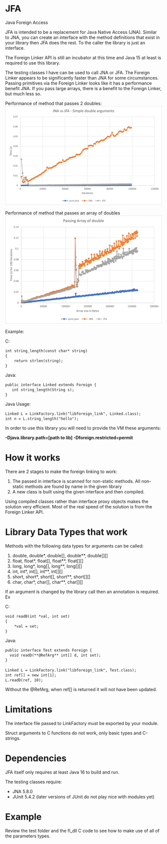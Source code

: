# JFA
Java Foreign Access

JFA is intended to be a replacement for Java Native Access (JNA). Similar to JNA, you can create an interface with the method definitions that exist in your library then JFA does the rest. To the caller the library is just an interface.

The Foreign Linker API is still an incubator at this time and Java 15 at least is required to use this library.

The testing classes I have can be used to call JNA or JFA. The Foreign Linker appears to be significantly faster than JNA for some circumstances. Passing primitives via the Foreign Linker looks like it has 
a performance benefit JNA. If you pass large arrays, there is a benefit to the Foreign Linker, but much less so.

Performance of method that passes 2 doubles:
![primative performance](passing_doubles.png)

Performance of method that passes an array of doubles
![array performance](passing_double_arr.png)

Example:

C:
```
int string_length(const char* string)
{
    return strlen(string);
}
```

Java:
```
public interface Linked extends Foreign {
   int string_length(String s);
}
```
Java Usage:
```
Linked L = LinkFactory.link("libforeign_link", Linked.class);
int n = L.string_length("hello");
```

In order to use this library you will need to provide the VM these arguments:

__-Djava.library.path=[path to lib] -Dforeign.restricted=permit__

# How it works

There are 2 stages to make the foreign linking to work:

1. The passed in interface is scanned for non-static methods. All non-static methods are found by name in the given library
2. A new class is built using the given interface and then compiled.

Using compiled classes rather than interface proxy objects makes the solution very efficient. Most of the real speed of the solution is from the Foreign Linker API.

# Library Data Types that work

Methods with the following data types for arguments can be called:
1. double, double*, double[], double**, double[][]
2. float, float*, float[], float**, float[][]
3. long, long*, long[], long**, long[][]
4. int, int*, int[], int**, int[][]
5. short, short*, short[], short**, short[][]
6. char, char*, char[], char**, char[][]

If an argument is changed by the library call then an annotation is required. Ex

C:
```
void readB(int *val, int set)
{
    *val = set;
}
```

Java:
```
public interface Test extends Foreign {
  void readD(**@RefArg** int[] d, int set);
}

Linked L = LinkFactory.link("libforeign_link", Test.class);
int ref[] = new int[1];
L.readD(ref, 10);
```

Without the @RefArg, when ref[] is returned it will not have been updated.

# Limitations

The interface file passed to LinkFactory must be exported by your module.

Struct arguments to C functions do not work, only basic types and C-strings.

# Dependencies

JFA itself only requires at least Java 16 to build and run.

The testing classes require:

* JNA 5.8.0
* JUnit 5.4.2 (later versions of JUnit do not play nice with modules yet)

# Example
Review the test folder and the fl_dll C code to see how to make use of all of the parameters types.
